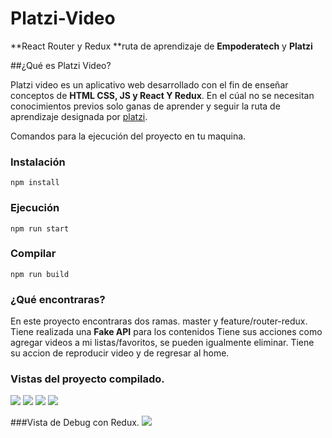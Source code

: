 # Platzi-Video
**React Router y Redux **ruta de aprendizaje de **Empoderatech** y **Platzi**

##¿Qué es Platzi Video?

Platzi video es un aplicativo web desarrollado con el fin de enseñar conceptos de **HTML CSS, JS y React Y Redux**. En el cúal no se necesitan conocimientos previos solo ganas de aprender y seguir la ruta de aprendizaje designada por [platzi](http://platzi.com "platzi").

Comandos para la ejecución del proyecto en tu maquina.

### Instalación
```
npm install
```

### Ejecución
```
npm run start
```

### Compilar
```
npm run build
```
### ¿Qué encontraras?

En este proyecto encontraras dos ramas. master y  feature/router-redux.
Tiene realizada una **Fake API** para los contenidos
Tiene sus acciones como agregar videos a mi listas/favoritos, se pueden igualmente eliminar. Tiene su accion de reproducir video y de regresar al home.

### Vistas del proyecto compilado.

![](https://i.imgur.com/M7XnoEg.png) 
![](https://i.imgur.com/UZJFUnC.png) 
![](https://i.imgur.com/SZDxWoI.png)
![](https://i.imgur.com/fdGVhiL.png)

###Vista de Debug con Redux.
![](https://i.imgur.com/zIp9jo1.png)
